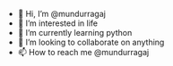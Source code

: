 - 👋 Hi, I’m @mundurragaj
- 👀 I’m interested in life
- 🌱 I’m currently learning python
- 💞️ I’m looking to collaborate on anything
- 📫 How to reach me @mundurragaj

<!---
mundurragaj/mundurragaj is a ✨ special ✨ repository because its `README.md` (this file) appears on your GitHub profile.
You can click the Preview link to take a look at your changes.
--->
